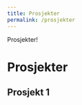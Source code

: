 ```yaml
---
title: Prosjekter
permalink: /prosjekter
---
```


<div class="sidebar">
    Prosjekter!
</div>

<div class="index">
    <div><h1>Prosjekter</h1></div>
    <div>
        <h2>Prosjekt 1</h2>
    </div>
    
</div>
<div class="accent"><div class="accent2"></div>
</div>